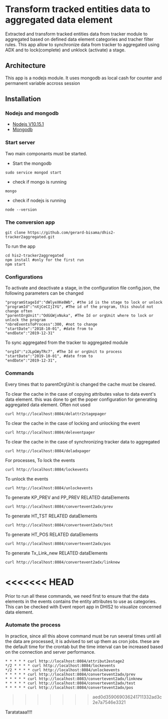 # Transform tracked entities data to aggregated data element
Extracted and transform tracked entities data from tracker module to aggregated based on defined data element categories and tracher filter rules. This app allow to synchronize data from tracker to aggregated using ADX and to lock(complete) and unklock (activate) a stage.

## Architecture
This app is a nodejs module. It uses mongodb as local cash for counter and permanent variable accross session
## Installation

### Nodejs and mongodb
* [Nodejs V10.15.1](https://docs.mongodb.com/manual/tutorial/install-mongodb-enterprise-on-ubuntu/)
* [Mongodb](https://docs.mongodb.com/manual/tutorial/install-mongodb-enterprise-on-ubuntu/)
### Start server
Two main componants must be started.
* Start the mongodb
```
sudo service mongod start
```
* check if mongo is running
```
mongo
```

* check if nodejs is running
```
node --version
```

### The conversion app
```
git clone https://github.com/gerard-bisama/dhis2-tracker2aggregated.git
```
To run the app
```
cd his2-tracker2aggregated
npm install #only for the first run
npm start
```

### Configurations
To activate and deactivate a stage, in the configuration file config.json, the following parameters can be changed

```
"programStageId":"dWlyeXKe8Wb", #the id is the stage to lock or unlock
"programId":"nXjCeCIjIYG", #The id of the program, this should not change often
"parentOrgUnit":"OdGGWjxNuka", #The Id or orgUnit where to lock or unlock the program
"nbreEventsToProcess":300, #not to change
"startDate":"2018-10-01", #date from to
"endDate":"2019-12-31"
```
To sync aggregated from the tracker to aggregated module

```
"orgId":"zJLpGWyTRc7", #The Id or orgUnit to process
"startDate":"2019-10-01", #date from to
"endDate":"2019-12-31",
```
### Commands

Every times that to parentOrgUnit is changed the cache must be cleared. 

To clear the cache in the case of copying attributes value to data event's data element. this was done to get the poper configuration for generating aggregated data element. Often not used

```
curl http://localhost:8084/delattr2stagepager
````
To clear the cache in the case of locking and unlocking the event
```
curl http://localhost:8084/deleventpager
```
To clear the cache in the case of synchronizing tracker data to aggregated
```
curl http://localhost:8084/deladxpager
```
For processes,
To lock the events 
```
curl http://localhost:8084/lockevents
```
To unlock the events
```
curl http://localhost:8084/unlockevents
```
To generate KP_PREV and PP_PREV RELATED dataElements

```
curl http://localhost:8084/convertevent2adx/prev
```
To generate HT_TST RELATED dataElements

```
curl http://localhost:8084/convertevent2adx/test
```
To generate HT_POS RELATED dataElements

```
curl http://localhost:8084/convertevent2adx/pos
```
To generate Tx_Link_new RELATED dataElements

```
curl http://localhost:8084/convertevent2adx/linknew
```
<<<<<<< HEAD
=======
Prior to run all these commands, we need first to ensure that the data elements in the events contains the entity attributes to use as categories. This can be checked with Event report app in DHIS2 to visualize concerned data element. 

### Automate the process
In practice, since all this above command must be run several times until all the data are processed, it is advised to set up them as cron jobs.
these are the default time for the crontab but the time interval can be increased based on the connection and server performance.
```
* * * * * curl http://localhost:8084/attribut2estage2
*/2 * * * * curl http://localhost:8084/lockevents
*/2 * * * * curl http://localhost:8084/unlockevents
* * * * * curl http://localhost:8084/convertevent2adx/prev
* * * * * curl http://localhost:8083/convertevent2adx/linknew
* * * * * curl http://localhost:8084/convertevent2adx/test
* * * * * curl http://localhost:8084/convertevent2adx/pos
```


>>>>>>> aed0d359069036241711332ad3c2e7a7546e3321

Taratataaa!!!!



